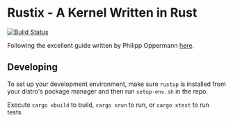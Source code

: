 # Rustix - A Kernel Written in Rust
[![Build Status](https://travis-ci.com/micahswitzer/rustix.svg?branch=master)](https://travis-ci.com/micahswitzer/rustix)

Following the excellent guide written by Philipp Oppermann [here](https://os.phil-opp.com/).

## Developing
To set up your development environment, make sure `rustup` is installed from your distro's package manager
and then run `setup-env.sh` in the repo.

Execute `cargo xbuild` to build, `cargo xrun` to run, or `cargo xtest` to run tests.
